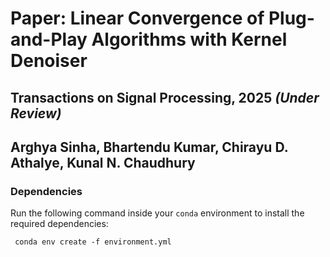 # Paper: Linear Convergence of Plug-and-Play Algorithms with Kernel Denoiser
## Transactions on Signal Processing, 2025 _(Under Review)_
## Arghya Sinha, Bhartendu Kumar, Chirayu D. Athalye, Kunal N. Chaudhury
### Dependencies
Run the following command inside your `conda` environment to install the required dependencies:

``` conda env create -f environment.yml```
